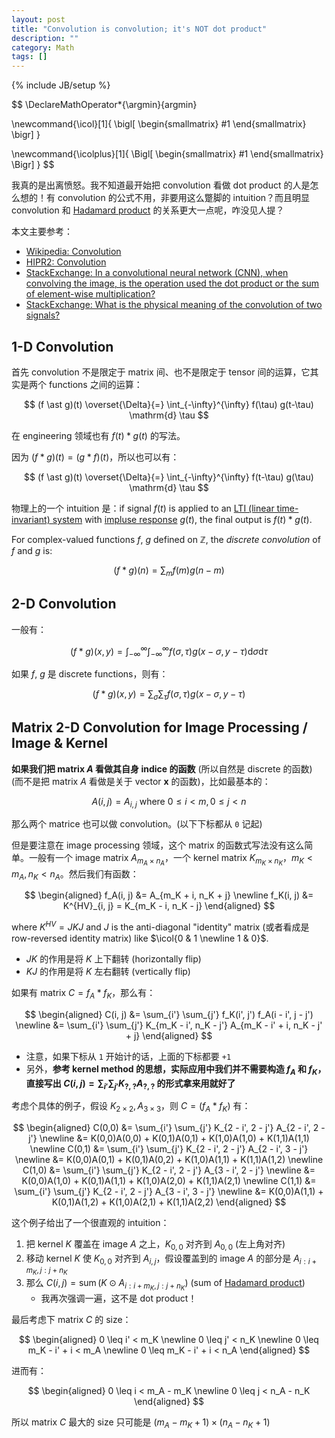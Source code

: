 ```yaml
---
layout: post
title: "Convolution is convolution; it's NOT dot product"
description: ""
category: Math
tags: []
---
```

{% include JB/setup %}

$$
\DeclareMathOperator*{\argmin}{argmin} 

\newcommand{\icol}[1]{
  \bigl[ \begin{smallmatrix} #1 \end{smallmatrix} \bigr]
}

\newcommand{\icolplus}[1]{
  \Bigl[ \begin{smallmatrix} #1 \end{smallmatrix} \Bigr]
}
$$

我真的是出离愤怒。我不知道最开始把 convolution 看做 dot product 的人是怎么想的！有 convolution 的公式不用，非要用这么蹩脚的 intuition？而且明显 convolution 和 [Hadamard product](/math/2018/09/06/hadamard-product-diagonal-matrix-orthogonal-matrix) 的关系更大一点呢，咋没见人提？

本文主要参考：

- [Wikipedia: Convolution](https://en.wikipedia.org/wiki/Convolution)
- [HIPR2: Convolution](https://homepages.inf.ed.ac.uk/rbf/HIPR2/convolve.htm)
- [StackExchange: In a convolutional neural network (CNN), when convolving the image, is the operation used the dot product or the sum of element-wise multiplication?](https://stats.stackexchange.com/questions/335321/in-a-convolutional-neural-network-cnn-when-convolving-the-image-is-the-opera)
- [StackExchange: What is the physical meaning of the convolution of two signals?](https://dsp.stackexchange.com/questions/4723/what-is-the-physical-meaning-of-the-convolution-of-two-signals)

## 1-D Convolution

首先 convolution 不是限定于 matrix 间、也不是限定于 tensor 间的运算，它其实是两个 functions 之间的运算：

$$
(f \ast g)(t) \overset{\Delta}{=} \int_{-\infty}^{\infty} f(\tau) g(t-\tau) \mathrm{d} \tau
$$

在 engineering 领域也有 $f(t) \ast g(t)$ 的写法。

因为 $(f \ast g)(t) = (g \ast f)(t)$，所以也可以有：

$$
(f \ast g)(t) \overset{\Delta}{=} \int_{-\infty}^{\infty} f(t-\tau) g(\tau) \mathrm{d} \tau
$$

物理上的一个 intuition 是：if signal $f(t)$ is applied to an [LTI (linear time-invariant) system](http://en.wikipedia.org/wiki/LTI_system_theory) with [impluse response](http://en.wikipedia.org/wiki/Impulse_response) $g(t)$, the final output is $f(t) \ast g(t)$.

For complex-valued functions $f$, $g$ defined on $\mathbb{Z}$, the _discrete convolution_ of $f$ and $g$ is:

$$
(f \ast g)(n)=\sum_{m} f(m) g(n-m)
$$

## 2-D Convolution

一般有：

$$
(f \ast g)(x, y) = \int_{-\infty}^{\infty} \int_{-\infty}^{\infty} f(\sigma, \tau) g(x - \sigma, y - \tau) \mathrm{d} \sigma \mathrm{d} \tau
$$

如果 $f$, $g$ 是 discrete functions，则有：

$$
(f \ast g)(x, y) = \sum_{\sigma} \sum_{\tau} f(\sigma, \tau) g(x - \sigma, y - \tau)
$$

## Matrix 2-D Convolution for Image Processing / Image & Kernel

**如果我们把 matrix $A$ 看做其自身 indice 的函数** (所以自然是 discrete 的函数) (而不是把 matrix $A$ 看做是关于 vector $\mathbf{x}$ 的函数)，比如最基本的：

$$
A(i, j) = A_{i,j} \text{ where } 0 \leq i < m, 0 \leq j < n
$$

那么两个 matrice 也可以做 convolution。(以下下标都从 `0` 记起)

但是要注意在 image processing 领域，这个 matrix 的函数式写法没有这么简单。一般有一个 image matrix $A_{m_A \times n_A}$，一个 kernel matrix $K_{m_K \times n_K}$，$m_K < m_A, n_K < n_A$。然后我们有函数：

$$
\begin{aligned}
f_A(i, j) &= A_{m_K + i, n_K + j} \newline
f_K(i, j) &= K^{HV}_{i, j} = K_{m_K - i, n_K - j}
\end{aligned}  
$$

where $K^{HV} = JKJ$ and $J$ is the anti-diagonal "identity" matrix (或者看成是 row-reversed identity matrix) like $\icol{0 & 1 \newline 1 & 0}$.

- $JK$ 的作用是将 $K$ 上下翻转 (horizontally flip)
- $KJ$ 的作用是将 $K$ 左右翻转 (vertically flip)

如果有 matrix $C = f_A \ast f_K$，那么有：

$$
\begin{aligned}
C(i, j) &= \sum_{i'} \sum_{j'} f_K(i', j') f_A(i - i', j - j') \newline
        &= \sum_{i'} \sum_{j'} K_{m_K - i', n_K - j'} A_{m_K - i' + i, n_K - j' + j}
\end{aligned}  
$$

- 注意，如果下标从 `1` 开始计的话，上面的下标都要 `+1`
- 另外，**参考 kernel method 的思想，实际应用中我们并不需要构造 $f_A$ 和 $f_K$，直接写出 $C(i, j) = \sum_{i'} \sum_{j'} K_{?, ?} A_{?, ?}$ 的形式拿来用就好了**

考虑个具体的例子，假设 $K_{2 \times 2}, A_{3 \times 3}$，则 $C = (f_A \ast f_K)$ 有：

$$
\begin{aligned}
C(0,0) &= \sum_{i'} \sum_{j'} K_{2 - i', 2 - j'} A_{2 - i', 2 - j'} \newline
       &= K(0,0)A(0,0) + K(0,1)A(0,1) + K(1,0)A(1,0) + K(1,1)A(1,1) \newline
C(0,1) &= \sum_{i'} \sum_{j'} K_{2 - i', 2 - j'} A_{2 - i', 3 - j'} \newline
       &= K(0,0)A(0,1) + K(0,1)A(0,2) + K(1,0)A(1,1) + K(1,1)A(1,2) \newline
C(1,0) &= \sum_{i'} \sum_{j'} K_{2 - i', 2 - j'} A_{3 - i', 2 - j'} \newline
       &= K(0,0)A(1,0) + K(0,1)A(1,1) + K(1,0)A(2,0) + K(1,1)A(2,1) \newline
C(1,1) &= \sum_{i'} \sum_{j'} K_{2 - i', 2 - j'} A_{3 - i', 3 - j'} \newline
       &= K(0,0)A(1,1) + K(0,1)A(1,2) + K(1,0)A(2,1) + K(1,1)A(2,2)
\end{aligned}
$$

这个例子给出了一个很直观的 intuition：

1. 把 kernel $K$ 覆盖在 image $A$ 之上，$K_{0,0}$ 对齐到 $A_{0,0}$ (左上角对齐)
1. 移动 kernel $K$ 使 $K_{0,0}$ 对齐到 $A_{i,j}$，假设覆盖到的 image $A$ 的部分是 $A_{i:i+m_K, j:j+n_K}$
1. 那么 $C(i, j) = \operatorname{sum} \big( K \odot A_{i:i+m_K, j:j+n_K} \big)$ (sum of [Hadamard product](/math/2018/09/06/hadamard-product-diagonal-matrix-orthogonal-matrix))
    - 我再次强调一遍，这不是 dot product！

最后考虑下 matrix $C$ 的 size：

$$
\begin{aligned}
0 \leq i' < m_K \newline
0 \leq j' < n_K \newline
0 \leq m_K - i' + i < m_A \newline
0 \leq m_K - i' + i < n_A 
\end{aligned}  
$$

进而有：

$$
\begin{aligned}
0 \leq i < m_A - m_K \newline
0 \leq j < n_A - n_K
\end{aligned}  
$$

所以 matrix $C$ 最大的 size 只可能是 $(m_A - m_K + 1) \times (n_A - n_K + 1)$
